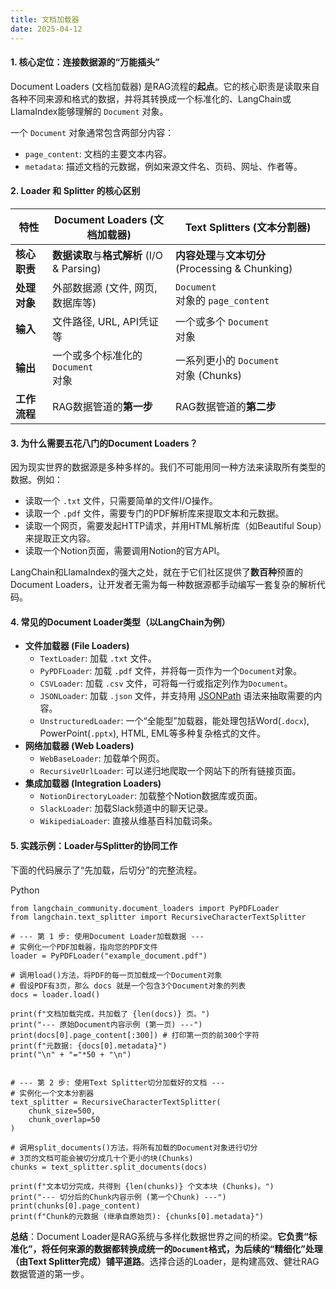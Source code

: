```yaml
---
title: 文档加载器
date: 2025-04-12 
---
```


#### **1. 核心定位：连接数据源的“万能插头”**
Document Loaders (文档加载器) 是RAG流程的**起点**。它的核心职责是读取来自各种不同来源和格式的数据，并将其转换成一个标准化的、LangChain或LlamaIndex能够理解的 `Document` 对象。

一个 `Document` 对象通常包含两部分内容：

+ `page_content`: 文档的主要文本内容。
+ `metadata`: 描述文档的元数据，例如来源文件名、页码、网址、作者等。

#### **2. Loader 和 Splitter 的核心区别**
| 特性 | **Document Loaders (文档加载器)** | **Text Splitters (文本分割器)** |
| --- | --- | --- |
| **核心职责** | **数据读取**与**格式解析** (I/O & Parsing) | **内容处理**与**文本切分** (Processing & Chunking) |
| **处理对象** | 外部数据源 (文件, 网页, 数据库等) | `Document`<br/> 对象的 `page_content` |
| **输入** | 文件路径, URL, API凭证等 | 一个或多个 `Document`<br/> 对象 |
| **输出** | 一个或多个标准化的 `Document`<br/> 对象 | 一系列更小的 `Document`<br/> 对象 (Chunks) |
| **工作流程** | RAG数据管道的**第一步** | RAG数据管道的**第二步** |




#### **3. 为什么需要五花八门的Document Loaders？**
因为现实世界的数据源是多种多样的。我们不可能用同一种方法来读取所有类型的数据。例如：

+ 读取一个 `.txt` 文件，只需要简单的文件I/O操作。
+ 读取一个 `.pdf` 文件，需要专门的PDF解析库来提取文本和元数据。
+ 读取一个网页，需要发起HTTP请求，并用HTML解析库（如Beautiful Soup）来提取正文内容。
+ 读取一个Notion页面，需要调用Notion的官方API。

LangChain和LlamaIndex的强大之处，就在于它们社区提供了**数百种**预置的Document Loaders，让开发者无需为每一种数据源都手动编写一套复杂的解析代码。

#### **4. 常见的Document Loader类型（以LangChain为例）**
+ **文件加载器 (File Loaders)**
    - `TextLoader`: 加载 `.txt` 文件。
    - `PyPDFLoader`: 加载 `.pdf` 文件，并将每一页作为一个`Document`对象。
    - `CSVLoader`: 加载 `.csv` 文件，可将每一行或指定列作为`Document`。
    - `JSONLoader`: 加载 `.json` 文件，并支持用 [JSONPath](https://jsonpath.com/) 语法来抽取需要的内容。
    - `UnstructuredLoader`: 一个“全能型”加载器，能处理包括Word(`.docx`), PowerPoint(`.pptx`), HTML, EML等多种复杂格式的文件。
+ **网络加载器 (Web Loaders)**
    - `WebBaseLoader`: 加载单个网页。
    - `RecursiveUrlLoader`: 可以递归地爬取一个网站下的所有链接页面。
+ **集成加载器 (Integration Loaders)**
    - `NotionDirectoryLoader`: 加载整个Notion数据库或页面。
    - `SlackLoader`: 加载Slack频道中的聊天记录。
    - `WikipediaLoader`: 直接从维基百科加载词条。

#### **5. 实践示例：Loader与Splitter的协同工作**
下面的代码展示了“先加载，后切分”的完整流程。

Python

```plain
from langchain_community.document_loaders import PyPDFLoader
from langchain.text_splitter import RecursiveCharacterTextSplitter

# --- 第 1 步: 使用Document Loader加载数据 ---
# 实例化一个PDF加载器，指向您的PDF文件
loader = PyPDFLoader("example_document.pdf")

# 调用load()方法，将PDF的每一页加载成一个Document对象
# 假设PDF有3页，那么 docs 就是一个包含3个Document对象的列表
docs = loader.load()

print(f"文档加载完成，共加载了 {len(docs)} 页。")
print("--- 原始Document内容示例 (第一页) ---")
print(docs[0].page_content[:300]) # 打印第一页的前300个字符
print(f"元数据: {docs[0].metadata}")
print("\n" + "="*50 + "\n")


# --- 第 2 步: 使用Text Splitter切分加载好的文档 ---
# 实例化一个文本分割器
text_splitter = RecursiveCharacterTextSplitter(
    chunk_size=500,
    chunk_overlap=50
)

# 调用split_documents()方法，将所有加载的Document对象进行切分
# 3页的文档可能会被切分成几十个更小的块(Chunks)
chunks = text_splitter.split_documents(docs)

print(f"文本切分完成，共得到 {len(chunks)} 个文本块 (Chunks)。")
print("--- 切分后的Chunk内容示例 (第一个Chunk) ---")
print(chunks[0].page_content)
print(f"Chunk的元数据 (继承自原始页): {chunks[0].metadata}")
```

**总结**：Document Loader是RAG系统与多样化数据世界之间的桥梁。**它负责“标准化”，将任何来源的数据都转换成统一的`Document`格式，为后续的“精细化”处理（由Text Splitter完成）铺平道路**。选择合适的Loader，是构建高效、健壮RAG数据管道的第一步。

